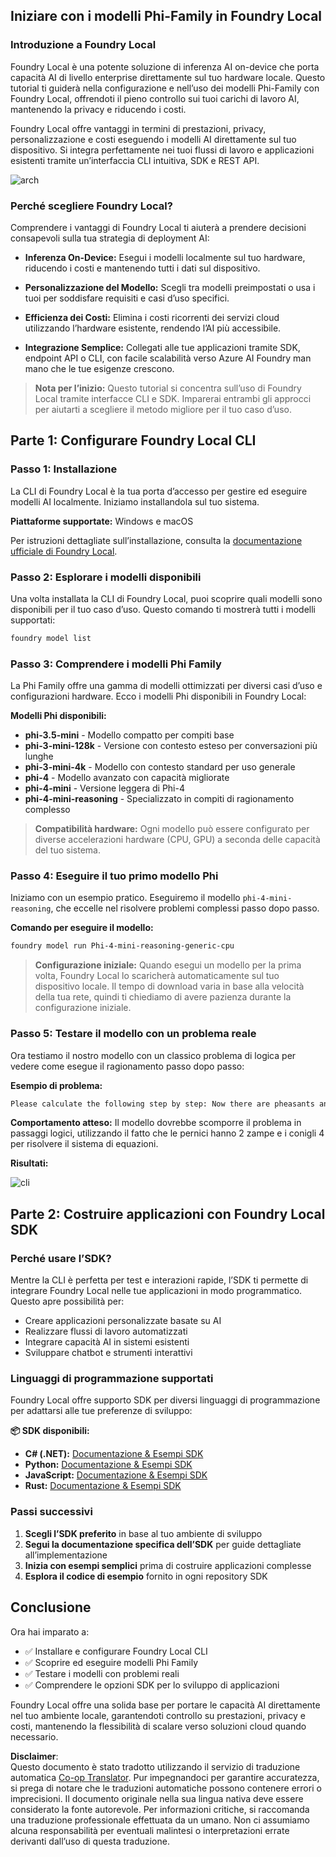 <!--
CO_OP_TRANSLATOR_METADATA:
{
  "original_hash": "52973a5680a65a810aa80b7036afd31f",
  "translation_date": "2025-07-09T19:52:46+00:00",
  "source_file": "md/01.Introduction/02/07.FoundryLocal.md",
  "language_code": "it"
}
-->
## Iniziare con i modelli Phi-Family in Foundry Local

### Introduzione a Foundry Local

Foundry Local è una potente soluzione di inferenza AI on-device che porta capacità AI di livello enterprise direttamente sul tuo hardware locale. Questo tutorial ti guiderà nella configurazione e nell’uso dei modelli Phi-Family con Foundry Local, offrendoti il pieno controllo sui tuoi carichi di lavoro AI, mantenendo la privacy e riducendo i costi.

Foundry Local offre vantaggi in termini di prestazioni, privacy, personalizzazione e costi eseguendo i modelli AI direttamente sul tuo dispositivo. Si integra perfettamente nei tuoi flussi di lavoro e applicazioni esistenti tramite un’interfaccia CLI intuitiva, SDK e REST API.


![arch](../../../../../imgs/01/02/07/foundry-local-arch.png)

### Perché scegliere Foundry Local?

Comprendere i vantaggi di Foundry Local ti aiuterà a prendere decisioni consapevoli sulla tua strategia di deployment AI:

- **Inferenza On-Device:** Esegui i modelli localmente sul tuo hardware, riducendo i costi e mantenendo tutti i dati sul dispositivo.

- **Personalizzazione del Modello:** Scegli tra modelli preimpostati o usa i tuoi per soddisfare requisiti e casi d’uso specifici.

- **Efficienza dei Costi:** Elimina i costi ricorrenti dei servizi cloud utilizzando l’hardware esistente, rendendo l’AI più accessibile.

- **Integrazione Semplice:** Collegati alle tue applicazioni tramite SDK, endpoint API o CLI, con facile scalabilità verso Azure AI Foundry man mano che le tue esigenze crescono.

> **Nota per l’inizio:** Questo tutorial si concentra sull’uso di Foundry Local tramite interfacce CLI e SDK. Imparerai entrambi gli approcci per aiutarti a scegliere il metodo migliore per il tuo caso d’uso.

## Parte 1: Configurare Foundry Local CLI

### Passo 1: Installazione

La CLI di Foundry Local è la tua porta d’accesso per gestire ed eseguire modelli AI localmente. Iniziamo installandola sul tuo sistema.

**Piattaforme supportate:** Windows e macOS

Per istruzioni dettagliate sull’installazione, consulta la [documentazione ufficiale di Foundry Local](https://github.com/microsoft/Foundry-Local/blob/main/README.md).

### Passo 2: Esplorare i modelli disponibili

Una volta installata la CLI di Foundry Local, puoi scoprire quali modelli sono disponibili per il tuo caso d’uso. Questo comando ti mostrerà tutti i modelli supportati:


```bash
foundry model list
```

### Passo 3: Comprendere i modelli Phi Family

La Phi Family offre una gamma di modelli ottimizzati per diversi casi d’uso e configurazioni hardware. Ecco i modelli Phi disponibili in Foundry Local:

**Modelli Phi disponibili:** 

- **phi-3.5-mini** - Modello compatto per compiti base
- **phi-3-mini-128k** - Versione con contesto esteso per conversazioni più lunghe
- **phi-3-mini-4k** - Modello con contesto standard per uso generale
- **phi-4** - Modello avanzato con capacità migliorate
- **phi-4-mini** - Versione leggera di Phi-4
- **phi-4-mini-reasoning** - Specializzato in compiti di ragionamento complesso

> **Compatibilità hardware:** Ogni modello può essere configurato per diverse accelerazioni hardware (CPU, GPU) a seconda delle capacità del tuo sistema.

### Passo 4: Eseguire il tuo primo modello Phi

Iniziamo con un esempio pratico. Eseguiremo il modello `phi-4-mini-reasoning`, che eccelle nel risolvere problemi complessi passo dopo passo.


**Comando per eseguire il modello:**

```bash
foundry model run Phi-4-mini-reasoning-generic-cpu
```

> **Configurazione iniziale:** Quando esegui un modello per la prima volta, Foundry Local lo scaricherà automaticamente sul tuo dispositivo locale. Il tempo di download varia in base alla velocità della tua rete, quindi ti chiediamo di avere pazienza durante la configurazione iniziale.

### Passo 5: Testare il modello con un problema reale

Ora testiamo il nostro modello con un classico problema di logica per vedere come esegue il ragionamento passo dopo passo:

**Esempio di problema:**

```txt
Please calculate the following step by step: Now there are pheasants and rabbits in the same cage, there are thirty-five heads on top and ninety-four legs on the bottom, how many pheasants and rabbits are there?
```

**Comportamento atteso:** Il modello dovrebbe scomporre il problema in passaggi logici, utilizzando il fatto che le pernici hanno 2 zampe e i conigli 4 per risolvere il sistema di equazioni.

**Risultati:**

![cli](../../../../../imgs/01/02/07/cli.png)

## Parte 2: Costruire applicazioni con Foundry Local SDK

### Perché usare l’SDK?

Mentre la CLI è perfetta per test e interazioni rapide, l’SDK ti permette di integrare Foundry Local nelle tue applicazioni in modo programmatico. Questo apre possibilità per:

- Creare applicazioni personalizzate basate su AI
- Realizzare flussi di lavoro automatizzati
- Integrare capacità AI in sistemi esistenti
- Sviluppare chatbot e strumenti interattivi

### Linguaggi di programmazione supportati

Foundry Local offre supporto SDK per diversi linguaggi di programmazione per adattarsi alle tue preferenze di sviluppo:

**📦 SDK disponibili:**

- **C# (.NET):** [Documentazione & Esempi SDK](https://github.com/microsoft/Foundry-Local/tree/main/sdk/cs)
- **Python:** [Documentazione & Esempi SDK](https://github.com/microsoft/Foundry-Local/tree/main/sdk/python)
- **JavaScript:** [Documentazione & Esempi SDK](https://github.com/microsoft/Foundry-Local/tree/main/sdk/js)
- **Rust:** [Documentazione & Esempi SDK](https://github.com/microsoft/Foundry-Local/tree/main/sdk/rust)

### Passi successivi

1. **Scegli l’SDK preferito** in base al tuo ambiente di sviluppo
2. **Segui la documentazione specifica dell’SDK** per guide dettagliate all’implementazione
3. **Inizia con esempi semplici** prima di costruire applicazioni complesse
4. **Esplora il codice di esempio** fornito in ogni repository SDK

## Conclusione

Ora hai imparato a:
- ✅ Installare e configurare Foundry Local CLI
- ✅ Scoprire ed eseguire modelli Phi Family
- ✅ Testare i modelli con problemi reali
- ✅ Comprendere le opzioni SDK per lo sviluppo di applicazioni

Foundry Local offre una solida base per portare le capacità AI direttamente nel tuo ambiente locale, garantendoti controllo su prestazioni, privacy e costi, mantenendo la flessibilità di scalare verso soluzioni cloud quando necessario.

**Disclaimer**:  
Questo documento è stato tradotto utilizzando il servizio di traduzione automatica [Co-op Translator](https://github.com/Azure/co-op-translator). Pur impegnandoci per garantire accuratezza, si prega di notare che le traduzioni automatiche possono contenere errori o imprecisioni. Il documento originale nella sua lingua nativa deve essere considerato la fonte autorevole. Per informazioni critiche, si raccomanda una traduzione professionale effettuata da un umano. Non ci assumiamo alcuna responsabilità per eventuali malintesi o interpretazioni errate derivanti dall’uso di questa traduzione.